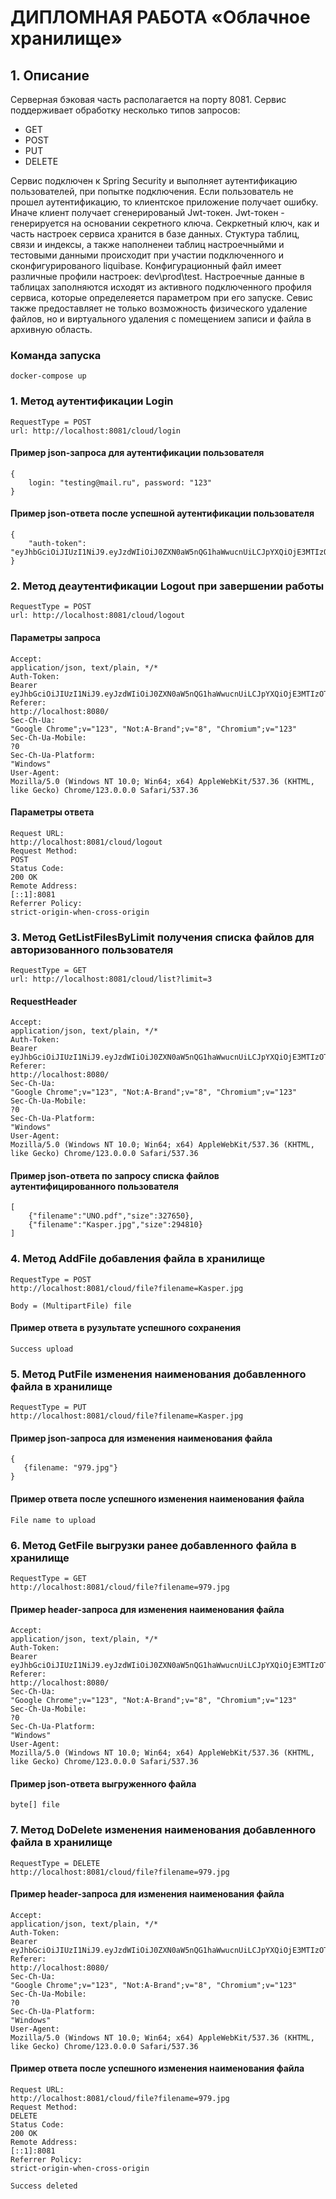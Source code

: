 # ДИПЛОМНАЯ РАБОТА «Облачное хранилище»

## 1. Описание 
Серверная бэковая часть располагается на порту 8081. Сервис поддерживает обработку несколько типов запросов:
- GET
- POST
- PUT
- DELETE

Сервис подключен к Spring Security и выполняет аутентификацию пользователей, при попытке подключения. Если пользователь не прошел аутентификацию, то клиентское приложение получает ошибку. Иначе клиент получает сгенерированый Jwt-токен. Jwt-токен - генерируется на основании секретного ключа. Секркетный ключ, как и часть настроек сервиса хранится в базе данных. 
Стуктура таблиц, связи и индексы, а также наполненеи таблиц настроечныйми и тестовыми данными происходит при участии  подключенного и сконфигурированого liquibase. Конфигурационный файл имеет различные профили настроек: dev\prod\test. Настроечные данные в таблицах заполняются исходят из активного подключенного профиля сервиса, которые определеяется параметром при его запуске. Севис также предоставляет не только возможность физического удаление файлов, но и виртуального удаления с помещением записи и файла в архивную область.


### Команда запуска
```
docker-compose up
```

### 1. Метод аутентификации Login
```
RequestType = POST
url: http://localhost:8081/cloud/login
```
#### Пример json-запроса для аутентификации пользователя
```
{
    login: "testing@mail.ru", password: "123"
}
```

#### Пример json-ответа после успешной аутентификации пользователя

```
{
    "auth-token": "eyJhbGciOiJIUzI1NiJ9.eyJzdWIiOiJ0ZXN0aW5nQG1haWwucnUiLCJpYXQiOjE3MTIzOTkxNzMsImV4cCI6MTczMjM5OTE3M30.EGz3uEsGIOegyXjfLlsOzZ3WPR7Z5yyLnnUONO85uN8"
}
```

### 2. Метод деаутентификации Logout при завершении работы 
```
RequestType = POST
url: http://localhost:8081/cloud/logout
```
#### Параметры запроса
```
Accept:
application/json, text/plain, */*
Auth-Token:
Bearer eyJhbGciOiJIUzI1NiJ9.eyJzdWIiOiJ0ZXN0aW5nQG1haWwucnUiLCJpYXQiOjE3MTIzOTkxNzMsImV4cCI6MTczMjM5OTE3M30.EGz3uEsGIOegyXjfLlsOzZ3WPR7Z5yyLnnUONO85uN8
Referer:
http://localhost:8080/
Sec-Ch-Ua:
"Google Chrome";v="123", "Not:A-Brand";v="8", "Chromium";v="123"
Sec-Ch-Ua-Mobile:
?0
Sec-Ch-Ua-Platform:
"Windows"
User-Agent:
Mozilla/5.0 (Windows NT 10.0; Win64; x64) AppleWebKit/537.36 (KHTML, like Gecko) Chrome/123.0.0.0 Safari/537.36
```
#### Параметры ответа
```
Request URL:
http://localhost:8081/cloud/logout
Request Method:
POST
Status Code:
200 OK
Remote Address:
[::1]:8081
Referrer Policy:
strict-origin-when-cross-origin
```

### 3. Метод GetListFilesByLimit получения списка файлов для авторизованного пользователя 
```
RequestType = GET
url: http://localhost:8081/cloud/list?limit=3
```
#### RequestHeader
```
Accept:
application/json, text/plain, */*
Auth-Token:
Bearer eyJhbGciOiJIUzI1NiJ9.eyJzdWIiOiJ0ZXN0aW5nQG1haWwucnUiLCJpYXQiOjE3MTIzOTk2MzAsImV4cCI6MTczMjM5OTYzMH0.xyht0Q_qYDptpWzuuBePsxJkygqxYYBerlAE9F4bnOk
Referer:
http://localhost:8080/
Sec-Ch-Ua:
"Google Chrome";v="123", "Not:A-Brand";v="8", "Chromium";v="123"
Sec-Ch-Ua-Mobile:
?0
Sec-Ch-Ua-Platform:
"Windows"
User-Agent:
Mozilla/5.0 (Windows NT 10.0; Win64; x64) AppleWebKit/537.36 (KHTML, like Gecko) Chrome/123.0.0.0 Safari/537.36
```
#### Пример json-ответа по запросу списка файлов аутентифицированного пользователя
```
[
    {"filename":"UNO.pdf","size":327650},
    {"filename":"Kasper.jpg","size":294810}
]
```

### 4. Метод AddFile добавления файла в хранилище
```
RequestType = POST
http://localhost:8081/cloud/file?filename=Kasper.jpg

Body = (MultipartFile) file
```
#### Пример ответа в рузультате успешного сохранения
```
Success upload
```

### 5. Метод PutFile  изменения наименования добавленного файла в хранилище
```
RequestType = PUT
http://localhost:8081/cloud/file?filename=Kasper.jpg
```
#### Пример json-запроса для изменения наименования файла
```
{
   {filename: "979.jpg"}
}
```

#### Пример ответа после успешного изменения наименования файла

```
File name to upload
```

### 6. Метод  GetFile выгрузки ранее добавленного файла в хранилище
```
RequestType = GET
http://localhost:8081/cloud/file?filename=979.jpg
```
#### Пример header-запроса для изменения наименования файла
```
Accept:
application/json, text/plain, */*
Auth-Token:
Bearer eyJhbGciOiJIUzI1NiJ9.eyJzdWIiOiJ0ZXN0aW5nQG1haWwucnUiLCJpYXQiOjE3MTIzOTk2MzAsImV4cCI6MTczMjM5OTYzMH0.xyht0Q_qYDptpWzuuBePsxJkygqxYYBerlAE9F4bnOk
Referer:
http://localhost:8080/
Sec-Ch-Ua:
"Google Chrome";v="123", "Not:A-Brand";v="8", "Chromium";v="123"
Sec-Ch-Ua-Mobile:
?0
Sec-Ch-Ua-Platform:
"Windows"
User-Agent:
Mozilla/5.0 (Windows NT 10.0; Win64; x64) AppleWebKit/537.36 (KHTML, like Gecko) Chrome/123.0.0.0 Safari/537.36

```
#### Пример json-ответа выгруженного файла
```
byte[] file
```

### 7. Метод  DoDelete изменения наименования добавленного файла в хранилище
```
RequestType = DELETE
http://localhost:8081/cloud/file?filename=979.jpg
```
#### Пример header-запроса для изменения наименования файла
```
Accept:
application/json, text/plain, */*
Auth-Token:
Bearer eyJhbGciOiJIUzI1NiJ9.eyJzdWIiOiJ0ZXN0aW5nQG1haWwucnUiLCJpYXQiOjE3MTIzOTk2MzAsImV4cCI6MTczMjM5OTYzMH0.xyht0Q_qYDptpWzuuBePsxJkygqxYYBerlAE9F4bnOk
Referer:
http://localhost:8080/
Sec-Ch-Ua:
"Google Chrome";v="123", "Not:A-Brand";v="8", "Chromium";v="123"
Sec-Ch-Ua-Mobile:
?0
Sec-Ch-Ua-Platform:
"Windows"
User-Agent:
Mozilla/5.0 (Windows NT 10.0; Win64; x64) AppleWebKit/537.36 (KHTML, like Gecko) Chrome/123.0.0.0 Safari/537.36
```

#### Пример ответа после успешного изменения наименования файла

```
Request URL:
http://localhost:8081/cloud/file?filename=979.jpg
Request Method:
DELETE
Status Code:
200 OK
Remote Address:
[::1]:8081
Referrer Policy:
strict-origin-when-cross-origin
```

```
Success deleted
```


